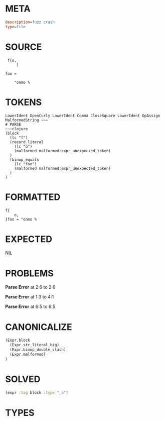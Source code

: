 # META
~~~ini
description=fuzz crash
type=file
~~~
# SOURCE
~~~roc
 f{o,
     ]

foo =

    "onmo %
~~~
# TOKENS
~~~text
LowerIdent OpenCurly LowerIdent Comma CloseSquare LowerIdent OpAssign MalformedString ~~~
# PARSE
~~~clojure
(block
  (lc "f")
  (record_literal
    (lc "o")
    (malformed malformed:expr_unexpected_token)
  )
  (binop_equals
    (lc "foo")
    (malformed malformed:expr_unexpected_token)
  )
)
~~~
# FORMATTED
~~~roc
f{
	o,
}foo = "onmo %
~~~
# EXPECTED
NIL
# PROBLEMS
**Parse Error**
at 2:6 to 2:6

**Parse Error**
at 1:3 to 4:1

**Parse Error**
at 6:5 to 6:5

# CANONICALIZE
~~~clojure
(Expr.block
  (Expr.str_literal_big)
  (Expr.binop_double_slash)
  (Expr.malformed)
)
~~~
# SOLVED
~~~clojure
(expr :tag block :type "_a")
~~~
# TYPES
~~~roc
~~~
